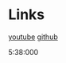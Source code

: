 # Links

[youtube](https://www.youtube.com/watch?v=gieEQFIfgYc)
[github](https://github.com/gitdagray/typescript-course)

5:38:000
